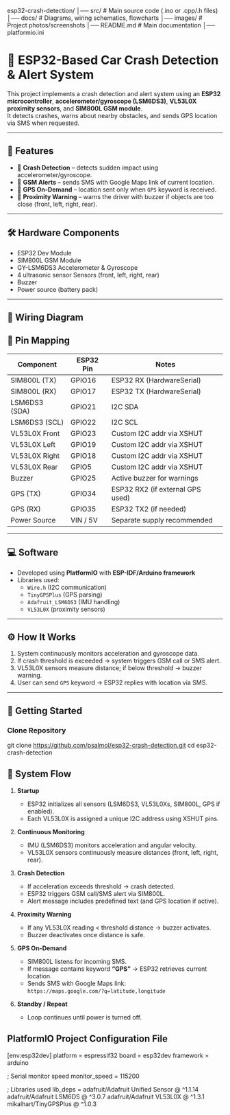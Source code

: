 esp32-crash-detection/
│── src/              # Main source code (.ino or .cpp/.h files)
│── docs/             # Diagrams, wiring schematics, flowcharts
│── images/           # Project photos/screenshots
│── README.md         # Main documentation
│── platformio.ini    



# 🚗 ESP32-Based Car Crash Detection & Alert System

This project implements a crash detection and alert system using an **ESP32 microcontroller**, **accelerometer/gyroscope (LSM6DS3)**, **VL53L0X proximity sensors**, and **SIM800L GSM module**.  
It detects crashes, warns about nearby obstacles, and sends GPS location via SMS when requested.

---

## 📌 Features
- 🚨 **Crash Detection** – detects sudden impact using accelerometer/gyroscope.  
- 📡 **GSM Alerts** – sends SMS with Google Maps link of current location.  
- 📍 **GPS On-Demand** – location sent only when `GPS` keyword is received.  
- 🛑 **Proximity Warning** – warns the driver with buzzer if objects are too close (front, left, right, rear).   

---

## 🛠️ Hardware Components
- ESP32 Dev Module  
- SIM800L GSM Module  
- GY-LSM6DS3 Accelerometer & Gyroscope  
- 4 ultrasonic sensor Sensors (front, left, right, rear)  
- Buzzer  
- Power source (battery pack)  

---

## 📐 Wiring Diagram
## 📌 Pin Mapping

| Component        | ESP32 Pin | Notes                          |
|------------------|-----------|--------------------------------|
| SIM800L (TX)     | GPIO16    | ESP32 RX (HardwareSerial)      |
| SIM800L (RX)     | GPIO17    | ESP32 TX (HardwareSerial)      |
| LSM6DS3 (SDA)    | GPIO21    | I2C SDA                        |
| LSM6DS3 (SCL)    | GPIO22    | I2C SCL                        |
| VL53L0X Front    | GPIO23    | Custom I2C addr via XSHUT      |
| VL53L0X Left     | GPIO19    | Custom I2C addr via XSHUT      |
| VL53L0X Right    | GPIO18    | Custom I2C addr via XSHUT      |
| VL53L0X Rear     | GPIO5     | Custom I2C addr via XSHUT      |
| Buzzer           | GPIO25    | Active buzzer for warnings     |
| GPS (TX)         | GPIO34    | ESP32 RX2 (if external GPS used) |
| GPS (RX)         | GPIO35    | ESP32 TX2 (if needed)          |
| Power Source     | VIN / 5V  | Separate supply recommended    |


---

## 💻 Software
- Developed using **PlatformIO** with **ESP-IDF/Arduino framework**  
- Libraries used:
  - `Wire.h` (I2C communication)  
  - `TinyGPSPlus` (GPS parsing)  
  - `Adafruit_LSM6DS3` (IMU handling)  
  - `VL53L0X` (proximity sensors)  

---

## ⚙️ How It Works
1. System continuously monitors acceleration and gyroscope data.  
2. If crash threshold is exceeded → system triggers GSM call or SMS alert.  
3. VL53L0X sensors measure distance; if below threshold → buzzer warning.  
4. User can send `GPS` keyword → ESP32 replies with location via SMS.  

---


## 🚀 Getting Started
### Clone Repository
git clone https://github.com/psalmol/esp32-crash-detection.git
cd esp32-crash-detection

##  🔄 System Flow

1. **Startup**
   - ESP32 initializes all sensors (LSM6DS3, VL53L0Xs, SIM800L, GPS if enabled).
   - Each VL53L0X is assigned a unique I2C address using XSHUT pins.

2. **Continuous Monitoring**
   - IMU (LSM6DS3) monitors acceleration and angular velocity.
   - VL53L0X sensors continuously measure distances (front, left, right, rear).

3. **Crash Detection**
   - If acceleration exceeds threshold → crash detected.
   - ESP32 triggers GSM call/SMS alert via SIM800L.
   - Alert message includes predefined text (and GPS location if active).

4. **Proximity Warning**
   - If any VL53L0X reading < threshold distance → buzzer activates.
   - Buzzer deactivates once distance is safe.

5. **GPS On-Demand**
   - SIM800L listens for incoming SMS.
   - If message contains keyword **“GPS”** → ESP32 retrieves current location.
   - Sends SMS with Google Maps link:  
     `https://maps.google.com/?q=latitude,longitude`

6. **Standby / Repeat**
   - Loop continues until power is turned off.

 
 ## PlatformIO Project Configuration File

[env:esp32dev]
platform = espressif32
board = esp32dev
framework = arduino

; Serial monitor speed
monitor_speed = 115200

; Libraries used
lib_deps =
    adafruit/Adafruit Unified Sensor @ ^1.1.14
    adafruit/Adafruit LSM6DS @ ^3.0.7
    adafruit/Adafruit VL53L0X @ ^1.3.1
    mikalhart/TinyGPSPlus @ ^1.0.3

